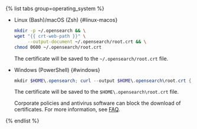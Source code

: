 {% list tabs group=operating_system %}

- Linux (Bash)/macOS (Zsh) {#linux-macos}

   ```bash
   mkdir -p ~/.opensearch && \
   wget "{{ crt-web-path }}" \
        --output-document ~/.opensearch/root.crt && \
   chmod 0600 ~/.opensearch/root.crt
   ```

   The certificate will be saved to the `~/.opensearch/root.crt` file.

- Windows (PowerShell) {#windows}

   ```powershell
   mkdir $HOME\.opensearch; curl --output $HOME\.opensearch\root.crt {{ crt-web-path }}
   ```

   The certificate will be saved to the `$HOME\.opensearch\root.crt` file.

   Corporate policies and antivirus software can block the download of certificates. For more information, see [FAQ](../../../managed-opensearch/qa/index.md#get-ssl-error).

{% endlist %}
